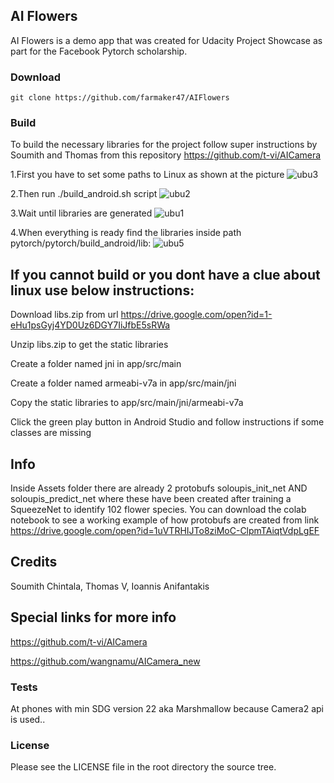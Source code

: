 ## AI Flowers

AI Flowers is a demo app that was created for Udacity Project Showcase as part for the Facebook Pytorch scholarship.

### Download

    git clone https://github.com/farmaker47/AIFlowers

### Build

To build the necessary libraries for the project follow super instructions by Soumith and Thomas from this repository
https://github.com/t-vi/AICamera

1.First you have to set some paths to Linux as shown at the picture
![ubu3](https://user-images.githubusercontent.com/26084498/50677461-ab370700-1002-11e9-9d2e-04672e143e05.png)

2.Then run ./build_android.sh script
![ubu2](https://user-images.githubusercontent.com/26084498/50677631-90b15d80-1003-11e9-9aa0-e315124110d6.png)

3.Wait until libraries are generated
![ubu1](https://user-images.githubusercontent.com/26084498/50677686-da9a4380-1003-11e9-9e74-86831a66eace.png)

4.When everything is ready find the libraries inside path pytorch/pytorch/build_android/lib:
![ubu5](https://user-images.githubusercontent.com/26084498/50677722-20efa280-1004-11e9-882c-a291c982ac56.png)


## If you cannot build or you dont have a clue about linux use below instructions:

Download libs.zip from url https://drive.google.com/open?id=1-eHu1psGyj4YD0Uz6DGY7IiJfbE5sRWa

Unzip libs.zip to get the static libraries

Create a folder named jni in app/src/main

Create a folder named armeabi-v7a in app/src/main/jni

Copy the static libraries to app/src/main/jni/armeabi-v7a

Click the green play button in Android Studio and follow instructions if some classes are missing


## Info
Inside Assets folder there are already 2 protobufs soloupis_init_net AND soloupis_predict_net where these have been created after training a SqueezeNet to identify 102 flower species. You can download the colab notebook to see a working example of how protobufs are created from link https://drive.google.com/open?id=1uVTRHIJTo8ziMoC-ClpmTAiqtVdpLgEF

## Credits
Soumith Chintala, Thomas V, Ioannis Anifantakis

## Special links for more info
https://github.com/t-vi/AICamera

https://github.com/wangnamu/AICamera_new

### Tests

At phones with min SDG version 22 aka Marshmallow because Camera2 api is used..

### License

Please see the LICENSE file in the root directory the source tree.

